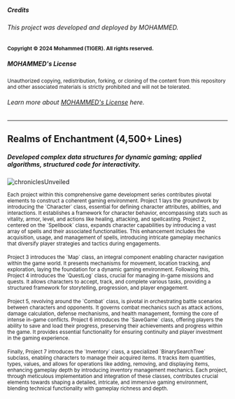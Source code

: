 ##### Credits
###### This project was developed and deployed by MOHAMMED.

<sub>
  <b>Copyright © 2024 Mohammed (TIGER). All rights reserved.</b>
</sub>

  <br>
  
##### MOHAMMED's License
<sub> 
  Unauthorized copying, redistribution, forking, or cloning of the content from this repository and other associated materials is strictly prohibited and will not be tolerated.
</sub>

###### Learn more about [MOHAMMED's License](https://github.com/tech-moh-logy/MOHAMMED-License/blob/main/README.md) here.

  <hr>

## Realms of Enchantment (4,500+ Lines)
##### Developed complex data structures for dynamic gaming; applied algorithms, structured code for interactivity.

![chroniclesUnveiled](https://github.com/tech-moh-logy/Realms-of-Enchantment/assets/132733865/61b20d8e-f3cb-4adc-8992-9a234a14d3b4)

<sub>
Each project within this comprehensive game development series contributes pivotal elements to construct a coherent gaming environment. Project 1 lays the groundwork by introducing the `Character` class, essential for defining character attributes, abilities, and interactions. It establishes a framework for character behavior, encompassing stats such as vitality, armor, level, and actions like healing, attacking, and spellcasting. Project 2, centered on the `Spellbook` class, expands character capabilities by introducing a vast array of spells and their associated functionalities. This enhancement includes the acquisition, usage, and management of spells, introducing intricate gameplay mechanics that diversify player strategies and tactics during engagements.
</sub>
<br><br>
<sub>
Project 3 introduces the `Map` class, an integral component enabling character navigation within the game world. It presents mechanisms for movement, location tracking, and exploration, laying the foundation for a dynamic gaming environment. Following this, Project 4 introduces the `QuestLog` class, crucial for managing in-game missions and quests. It allows characters to accept, track, and complete various tasks, providing a structured framework for storytelling, progression, and player engagement. 
</sub>
<br><br>
<sub>
Project 5, revolving around the `Combat` class, is pivotal in orchestrating battle scenarios between characters and opponents. It governs combat mechanics such as attack actions, damage calculation, defense mechanisms, and health management, forming the core of intense in-game conflicts. Project 6 introduces the `SaveGame` class, offering players the ability to save and load their progress, preserving their achievements and progress within the game. It provides essential functionality for ensuring continuity and player investment in the gaming experience.
</sub>
<br><br>
<sub>
Finally, Project 7 introduces the `Inventory` class, a specialized `BinarySearchTree` subclass, enabling characters to manage their acquired items. It tracks item quantities, types, values, and allows for operations like adding, removing, and displaying items, enhancing gameplay depth by introducing inventory management mechanics. Each project, through meticulous implementation and integration of these classes, contributes crucial elements towards shaping a detailed, intricate, and immersive gaming environment, blending technical functionality with gameplay richness and depth.
</sub>
